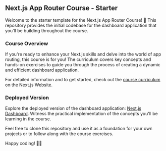 ## Next.js App Router Course - Starter

Welcome to the starter template for the Next.js App Router Course! 🚀 This repository provides the initial codebase for the dashboard application that you'll be building throughout the course.

### Course Overview
If you're ready to enhance your Next.js skills and delve into the world of app routing, this course is for you! The curriculum covers key concepts and hands-on exercises to guide you through the process of creating a dynamic and efficient dashboard application.

For detailed information and to get started, check out the [course curriculum](https://nextjs.org/learn) on the Next.js Website.

### Deployed Version
Explore the deployed version of the dashboard application: [Next.js Dashboard](https://nextjs-dashboard-sigma-ruddy.vercel.app/). Witness the practical implementation of the concepts you'll be learning in the course.

Feel free to clone this repository and use it as a foundation for your own projects or to follow along with the course exercises.

Happy coding! 🚀✨